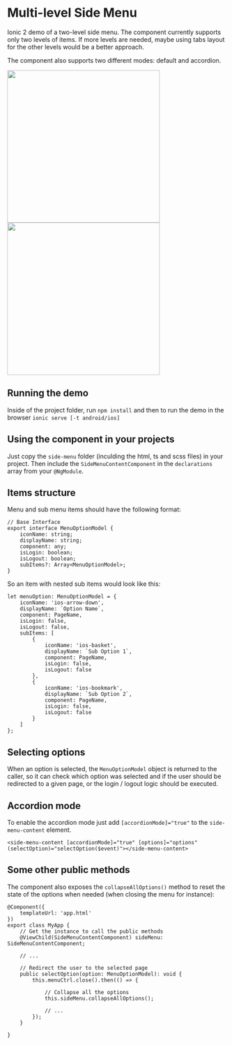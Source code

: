 # Multi-level Side Menu

Ionic 2 demo of a two-level side menu. The component currently supports only two levels of items. If more levels are needed, maybe using tabs layout for the other levels would be a better approach. 

The component also supports two different modes: default and accordion.

<p>
  <img src="http://i.giphy.com/d1E17atMulAI9UEU.gif" width="350"/>
  <img src="http://i.giphy.com/l0ExnRMoD2v40Agvu.gif" width="350"/>
</p>

## Running the demo

Inside of the project folder, run `npm install` and then to run the demo in the browser `ionic serve [-t android/ios]`

## Using the component in your projects

Just copy the `side-menu` folder (inculding the html, ts and scss files) in your project. Then include the `SideMenuContentComponent` in the `declarations` array from your `@NgModule`.

## Items structure

Menu and sub menu items should have the following format:

```
// Base Interface
export interface MenuOptionModel {
	iconName: string;
	displayName: string;
	component: any;
	isLogin: boolean;
	isLogout: boolean;
	subItems?: Array<MenuOptionModel>;
}
```

So an item with nested sub items would look like this:

```
let menuOption: MenuOptionModel = {
    iconName: 'ios-arrow-down',
    displayName: `Option Name`,
    component: PageName,
    isLogin: false,
    isLogout: false,
    subItems: [
        {
            iconName: 'ios-basket',
            displayName: `Sub Option 1`,
            component: PageName,
            isLogin: false,
            isLogout: false
        },
        {
            iconName: 'ios-bookmark',
            displayName: `Sub Option 2`,
            component: PageName,
            isLogin: false,
            isLogout: false
        }
    ]
};
```

## Selecting options

When an option is selected, the `MenuOptionModel` object is returned to the caller, so it can check which option was selected and if the user should be redirected to a given page, or the login / logout logic should be executed.

## Accordion mode

To enable the accordion mode just add `[accordionMode]="true"` to the `side-menu-content` element.

```
<side-menu-content [accordionMode]="true" [options]="options" (selectOption)="selectOption($event)"></side-menu-content>
```

## Some other public methods

The component also exposes the `collapseAllOptions()` method to reset the state of the options when needed (when closing the menu for instance):

```
@Component({
	templateUrl: 'app.html'
})
export class MyApp {
	// Get the instance to call the public methods
	@ViewChild(SideMenuContentComponent) sideMenu: SideMenuContentComponent;

    // ...

    // Redirect the user to the selected page
	public selectOption(option: MenuOptionModel): void {
		this.menuCtrl.close().then(() => {

			// Collapse all the options
			this.sideMenu.collapseAllOptions();

			// ...
		});
	}

}
```
